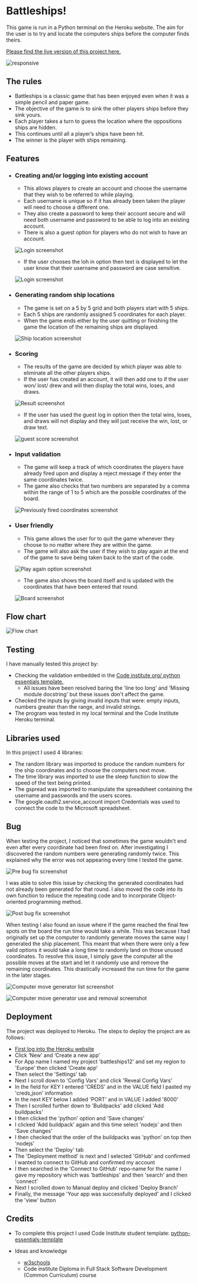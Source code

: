 # Battleships!

This game is run in a Python terminal on the Heroku website. 
The aim for the user is to try and locate the computers ships before the computer finds theirs. 

[Please find the live version of this project here.](https://battleships12.herokuapp.com/) 


![responsive](assets/images/responsive.png)

## The rules
- Battleships is a classic game that has been enjoyed even when it was a simple pencil and paper game. 
- The objective of the game is to sink the other players ships before they sink yours. 
- Each player takes a turn to guess the location where the oppositions ships are hidden. 
- This continues until all a player’s ships have been hit. 
- The winner is the player with ships remaining.  

## Features

- ### Creating and/or logging into existing account
    - This allows players to create an account and choose the username that they wish to be referred to while playing. 
    - Each username is unique so if it has already been taken the player will need to choose a different one. 
    - They also create a password to keep their account secure and will need both username and password to be able to log into an existing account. 
    - There is also a guest option for players who do not wish to have an account.

    ![Login screenshot](assets/images/loggin%20options.png)

    - If the user chooses the loh in option then text is displayed to let the user know that their username and password are case sensitive. 

    ![Login screenshot](assets/images/account%20log%20in.png)

- ### Generating random ship locations
    - The game is set on a 5 by 5 grid and both players start with 5 ships.
    - Each 5 ships are randomly assigned 5 coordinates for each player. 
    - When the game ends either by the user quitting or finishing the game the location of the remaining ships are displayed.

    ![Ship location screenshot](assets/images/ship%20location%20screenshot.png)

- ### Scoring 
    - The results of the game are decided by which player was able to eliminate all the other players ships.
    - If the user has created an account, it will then add one to if the user won/ lost/ drew and will then display the total wins, loses, and draws.

    ![Result screenshot](assets/images/results.png)

    - If the user has used the guest log in option then the total wins, loses, and draws will not display and they will just receive the win, lost, or draw text.

    ![guest score screenshot](assets/images/guest%20score.png)

- ### Input validation
    - The game will keep a track of which coordinates the players have already fired upon and display a reject message if they enter the same coordinates twice. 
    - The game also checks that two numbers are separated by a comma within the range of 1 to 5 which are the possible coordinates of the board. 

    ![Previously fired coordinates screenshot](assets/images/input%20error.png)

- ### User friendly 
    - This game allows the user for to quit the game whenever they choose to no matter where they are within the game.
    - The game will also ask the user if they wish to play again at the end of the game to save being taken back to the start of the code.

    ![Play again option screenshot](assets/images/Play%20again.png)

    - The game also shows the board itself and is updated with the coordinates that have been entered that round.

    ![Board screenshot](assets/images/board%20screenshot.png)

## Flow chart

![Flow chart](assets/images/flow%20chart.png)

## Testing

I have manually tested this project by: 
- Checking the validation embedded in the [Code institute org/ python essentials template.](https://github.com/Code-Institute-Org/python-essentials-template)
    - All issues have been resolved baring the 'line too long' and 'Missing module docstring' but these issues don't affect the game.
- Checked the inputs by giving invalid inputs that were: empty inputs, numbers greater than the range, and invalid strings.
- The program was tested in my local terminal and the Code Institute Heroku terminal.

## Libraries used

In this project I used 4 libraries:

- The random library was imported to produce the random numbers for the ship coordinates and to choose the computers next move.
- The time library was imported to use the sleep function to slow the speed of the text being printed.
- The gspread was imported to manipulate the spreadsheet containing the username and passwords and the users scores.
- The google.oauth2.service_account import Credentials was used to connect the code to the Microsoft spreadsheet. 

## Bug

When testing the project, I noticed that sometimes the game wouldn't end even after every coordinate had been fired on. After investigating I discovered the random numbers were generating randomly twice. This explained why the error was not appearing every time I tested the game.

![Pre bug fix screenshot](assets/images/pre%20bug%20fix.png)

I was able to solve this issue by checking the generated coordinates had not already been generated for that round. I also moved the code into its own function to reduce the repeating code and to incorporate Object-oriented programming method. 

![Post bug fix screenshot](assets/images/post%20bug%20fix.png)


When testing I also found an issue where if the game reached the final few spots on the board the run time would take a while. This was because I had originally set up the computer to randomly generate moves the same way I generated the ship placement. This meant that when there were only a few valid options it would take a long time to randomly land on those unused coordinates. To resolve this issue, I simply gave the computer all the possible moves at the start and let it randomly use and remove the remaining coordinates. This drastically increased the run time for the game in the later stages. 

![Computer move generator list screenshot](assets/images/computer%20move%20generator%201.png)

![Computer move generator use and removal screenshot](assets/images/computer%20move%20generator%202.png)

## Deployment

The project was deployed to Heroku. The steps to deploy the project are as follows:

- [First log into the Heroku website](https://dashboard.heroku.com/apps)
- Click ‘New’ and ‘Create a new app’
- For App name I named my project 'battleships12' and set my region to 'Europe' then clicked 'Create app'
- Then select the 'Settings' tab
- Next I scroll down to 'Config Vars' and click 'Reveal Config Vars'
- In the field for KEY I entered 'CREDS' and in the VALUE field I pasted my 'creds,json' information
- In the next KEY below I added 'PORT' and in VALUE I added '8000'
- Then I scrolled further down to 'Buildpacks' add clicked 'Add buildpacks' 
- I then clicked the 'python' option and 'Save changes'
- I clicked 'Add buildpack' again and this time select 'nodejs' and then 'Save changes'
- I then checked that the order of the buildpacks was 'python' on top then 'nodejs'
- Then select the 'Deploy' tab
- The 'Deployment method' is next and I selected 'GitHub' and confirmed I wanted to connect to GitHub and confirmed my account
- I then searched in the 'Connect to GitHub' repo-name for the name I gave my repository which was 'battleships' and then 'search' and then 'connect'
- Next I scrolled down to Manual deploy and clicked 'Deploy Branch'
- Finally, the message 'Your app was successfully deployed' and I clicked the 'view' button

## Credits

- To complete this project I used Code Institute student template: [python-essentials-template](https://github.com/Code-Institute-Org/python-essentials-template)

- Ideas and knowledge

    - [w3schools](https://www.w3schools.com/)
    - Code institute Diploma in Full Stack Software Development (Common Curriculum) course